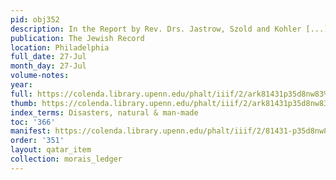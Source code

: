 ```yaml
---
pid: obj352
description: In the Report by Rev. Drs. Jastrow, Szold and Kohler [...].
publication: The Jewish Record
location: Philadelphia
full_date: 27-Jul
month_day: 27-Jul
volume-notes:
year:
full: https://colenda.library.upenn.edu/phalt/iiif/2/ark81431p35d8nw83%2FSHA256E-s8012557--7b0bd8b35d0384a9f0ba0df2a2a922f8874e07e6b26134a329679814260e89ef.jpeg/full/3500,/0/default.jpg
thumb: https://colenda.library.upenn.edu/phalt/iiif/2/ark81431p35d8nw83%2FSHA256E-s8012557--7b0bd8b35d0384a9f0ba0df2a2a922f8874e07e6b26134a329679814260e89ef.jpeg/full/!200,200/0/default.jpg
index_terms: Disasters, natural & man-made
toc: '366'
manifest: https://colenda.library.upenn.edu/phalt/iiif/2/81431-p35d8nw83/manifest
order: '351'
layout: qatar_item
collection: morais_ledger
---
```

